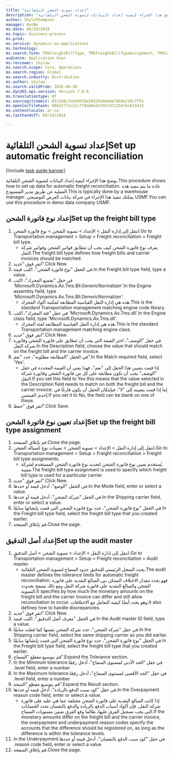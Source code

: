 ```yaml
--- 
title: "إعداد تسوية الشحن التلقائية"
description: "يوضح هذا الإجراء كيفية إعداد البيانات لتسوية الشحن التلقائية."
author: ShylaThompson
manager: AnnBe
ms.date: 08/29/2018
ms.topic: business-process
ms.prod: 
ms.service: dynamics-ax-applications
ms.technology: 
ms.search.form: TMSFreightBillType, TMSFreightBillTypeAssignment, TMSCarrierCodeLookup, DefaultDashboard, TMSAuditMaster
audience: Application User
ms.reviewer: shylaw
ms.search.scope: Core, Operations
ms.search.region: Global
ms.search.industry: Distribution
ms.author: shylaw
ms.search.validFrom: 2016-06-30
ms.dyn365.ops.version: Version 7.0.0
ms.translationtype: HT
ms.sourcegitcommit: 0312b8cfadd45f8e59225e9daba78b9e216cff51
ms.openlocfilehash: 00412771c21c7f8ab0edc55b7d7121b7ec615415
ms.contentlocale: ar-sa
ms.lasthandoff: 09/14/2018

---
```

# <a name="set-up-automatic-freight-reconciliation"></a><span data-ttu-id="17a13-103">إعداد تسوية الشحن التلقائية</span><span class="sxs-lookup"><span data-stu-id="17a13-103">Set up automatic freight reconciliation</span></span>

[!include [task guide banner](../../includes/task-guide-banner.md)]

<span data-ttu-id="17a13-104">يوضح هذا الإجراء كيفية إعداد البيانات لتسوية الشحن التلقائية.</span><span class="sxs-lookup"><span data-stu-id="17a13-104">This procedure shows how to set up data for automatic freight reconciliation.</span></span> <span data-ttu-id="17a13-105">عادة ما يتم تنفيذ هذه العملية عن طريق مدير المستودع.</span><span class="sxs-lookup"><span data-stu-id="17a13-105">This is typically done by a warehouse manager.</span></span> <span data-ttu-id="17a13-106">يمكنك تنفيذ هذا الإجراء في شركة بيانات العرض التوضيحي USMF.</span><span class="sxs-lookup"><span data-stu-id="17a13-106">You can use this procedure in demo data company USMF.</span></span>


## <a name="set-up-the-freight-bill-type"></a><span data-ttu-id="17a13-107">إعداد نوع فاتورة الشحن</span><span class="sxs-lookup"><span data-stu-id="17a13-107">Set up the freight bill type</span></span>
1. <span data-ttu-id="17a13-108">انتقل إلى إدارة النقل > الإعداد > تسوية الشحن > نوع فاتورة الشحن.</span><span class="sxs-lookup"><span data-stu-id="17a13-108">Go to Transportation management > Setup > Freight reconciliation > Freight bill type.</span></span>
    * <span data-ttu-id="17a13-109">يعرف نوع فاتورة الشحن كيف يجب أن تتطابق فواتير الشحن وفواتير شركة النقل.</span><span class="sxs-lookup"><span data-stu-id="17a13-109">The freight bill type defines how freight bills and carrier invoices  should be matched.</span></span>  
2. <span data-ttu-id="17a13-110">انقر فوق "جديد".</span><span class="sxs-lookup"><span data-stu-id="17a13-110">Click New.</span></span>
3. <span data-ttu-id="17a13-111">في الحقل "نوع فاتورة الشحن"، اكتب قيمة.</span><span class="sxs-lookup"><span data-stu-id="17a13-111">In the Freight bill type field, type a value.</span></span>
4. <span data-ttu-id="17a13-112">في حقل "تجميع المحرك"، اكتب 'Microsoft.Dynamics.Ax.Tms.Bll.GenericNormalizer'.</span><span class="sxs-lookup"><span data-stu-id="17a13-112">In the Engine assembly field, type 'Microsoft.Dynamics.Ax.Tms.Bll.GenericNormalizer'.</span></span>
    * <span data-ttu-id="17a13-113">هذه هي إدارة النقل القياسية المطابقة لمكتبة أكواد المحرك.</span><span class="sxs-lookup"><span data-stu-id="17a13-113">This is the standard Transportation management matching engine code library.</span></span>  
5. <span data-ttu-id="17a13-114">في حقل "فئة المحرك"، اكتب 'Microsoft.Dynamics.Ax.Tms.dll'.</span><span class="sxs-lookup"><span data-stu-id="17a13-114">In the Engine class field, type 'Microsoft.Dynamics.Ax.Tms.dll'.</span></span>
    * <span data-ttu-id="17a13-115">هذه هي إدارة النقل القياسية المطابقة لفئة المحرك.</span><span class="sxs-lookup"><span data-stu-id="17a13-115">This is the standard Transportation management matching engine class.</span></span>  
6. <span data-ttu-id="17a13-116">انقر فوق "جديد".</span><span class="sxs-lookup"><span data-stu-id="17a13-116">Click New.</span></span>
7. <span data-ttu-id="17a13-117">في حقل "الوصف"، اختر القيمة التي يجب أن تتطابق على فاتورة الشحن وفاتورة شركة النقل.</span><span class="sxs-lookup"><span data-stu-id="17a13-117">In the Description field, choose the value that should match on the freight bill and the carrier invoice.</span></span>  
8. <span data-ttu-id="17a13-118">في الحقل "المطابقة مطلوبة"، حدد "نعم".</span><span class="sxs-lookup"><span data-stu-id="17a13-118">In the Match required field, select 'Yes'.</span></span>
    * <span data-ttu-id="17a13-119">إذا قمت بتعيين هذا الحقل إلى "نعم"، فهذا يعني أن القيمة المحددة في حقل "الوصف" يجب أن تكون مطابقة على كل من فاتورة الشحن وفاتورة شركة النقل.</span><span class="sxs-lookup"><span data-stu-id="17a13-119">If you set this field to Yes this means that the value selected in the Description field needs to match on both the freight bill and the carrier invoice.</span></span> <span data-ttu-id="17a13-120">إما إذا قمت بتعيينه إلى "لا"، فبإمكان الحقل أن يكون فارغًا في إحدى القيمتين.</span><span class="sxs-lookup"><span data-stu-id="17a13-120">If you set it to No, the field can be blank on one of these.</span></span>  
9. <span data-ttu-id="17a13-121">انقر فوق "حفظ".</span><span class="sxs-lookup"><span data-stu-id="17a13-121">Click Save.</span></span>

## <a name="set-up-the-freight-bill-type-assignment"></a><span data-ttu-id="17a13-122">إعداد تعيين نوع فاتورة الشحن</span><span class="sxs-lookup"><span data-stu-id="17a13-122">Set up the freight bill type assignment</span></span>
1. <span data-ttu-id="17a13-123">قم بإغلاق الصفحة.</span><span class="sxs-lookup"><span data-stu-id="17a13-123">Close the page.</span></span>
2. <span data-ttu-id="17a13-124">انتقل إلى إدارة النقل > الإعداد > تسوية الشحن > تعيينات نوع كمبيالة الشحن.</span><span class="sxs-lookup"><span data-stu-id="17a13-124">Go to Transportation management > Setup > Freight reconciliation > Freight bill type assignments.</span></span>
    * <span data-ttu-id="17a13-125">يُستخدم تعيين نوع فاتورة الشحن لتحديد نوع فاتورة الشحن المستخدم لشركة معينة.</span><span class="sxs-lookup"><span data-stu-id="17a13-125">The freight bill type assignment is used to specify which freight bill type is used for a particular carrier.</span></span>   
3. <span data-ttu-id="17a13-126">انقر فوق "جديد".</span><span class="sxs-lookup"><span data-stu-id="17a13-126">Click New.</span></span>
4. <span data-ttu-id="17a13-127">في الحقل "الوضع"، أدخل قيمة أو حددها.</span><span class="sxs-lookup"><span data-stu-id="17a13-127">In the Mode field, enter or select a value.</span></span>
5. <span data-ttu-id="17a13-128">في الحقل "شركة الشحن"، أدخل قيمة أو حددها.</span><span class="sxs-lookup"><span data-stu-id="17a13-128">In the Shipping carrier field, enter or select a value.</span></span>
6. <span data-ttu-id="17a13-129">في الحقل "نوع فاتورة الشحن"، حدد نوع فاتورة الشحن التي قمت بإنشائها سابقًا.</span><span class="sxs-lookup"><span data-stu-id="17a13-129">In the Freight bill type field, select the freight bill type that you created earlier.</span></span>
7. <span data-ttu-id="17a13-130">قم بإغلاق الصفحة.</span><span class="sxs-lookup"><span data-stu-id="17a13-130">Close the page.</span></span>

## <a name="set-up-the-audit-master"></a><span data-ttu-id="17a13-131">إعداد أصل التدقيق</span><span class="sxs-lookup"><span data-stu-id="17a13-131">Set up the audit master</span></span>
1. <span data-ttu-id="17a13-132">انتقل إلى إدارة النقل > الإعداد > تسوية الشحن > أصل التدقيق.</span><span class="sxs-lookup"><span data-stu-id="17a13-132">Go to Transportation management > Setup > Freight reconciliation > Audit master.</span></span>
    * <span data-ttu-id="17a13-133">يحدد السجل الرئيسي للتدقيق حدود السماح لتسوية الشحن التلقائية.</span><span class="sxs-lookup"><span data-stu-id="17a13-133">The audit master defines the tolerance limits for automatic freight reconciliation.</span></span> <span data-ttu-id="17a13-134">فهو يحدد مقدار الاختلاف الممكن بين المبالغ النقدية على فاتورة الشحن والمبالغ النقدية على فاتورة شركة النقل ومع ذلك يسمح بحدوث التسوية.</span><span class="sxs-lookup"><span data-stu-id="17a13-134">It specifies by how much the monetary amounts on the freight bill and the carrier invoice can differ and still allow reconciliation to occur.</span></span> <span data-ttu-id="17a13-135">وهو يحدد أيضًا كيفية التعامل مع الاختلافات.</span><span class="sxs-lookup"><span data-stu-id="17a13-135">It also defines how to handle discrepancies.</span></span>  
2. <span data-ttu-id="17a13-136">انقر فوق "جديد".</span><span class="sxs-lookup"><span data-stu-id="17a13-136">Click New.</span></span>
3. <span data-ttu-id="17a13-137">في الحقل "معرف أصل التدقيق‬"، اكتب قيمة.</span><span class="sxs-lookup"><span data-stu-id="17a13-137">In the Audit master ID field, type a value.</span></span>
4. <span data-ttu-id="17a13-138">في حقل "شركة الشحن"، حدد شركة الشحن نفسها كما فعلت سابقًا.</span><span class="sxs-lookup"><span data-stu-id="17a13-138">In the Shipping carrier  field, select the same shipping carrier as you did earlier.</span></span>
5. <span data-ttu-id="17a13-139">في الحقل "نوع فاتورة الشحن"، حدد نوع فاتورة الشحن التي قمت بإنشائها سابقًا.</span><span class="sxs-lookup"><span data-stu-id="17a13-139">In the Freight bill type field, select the freight bill type that you created earlier.</span></span>
6. <span data-ttu-id="17a13-140">قم بتوسيع مقطع "السماح".</span><span class="sxs-lookup"><span data-stu-id="17a13-140">Expand the Tolerance section.</span></span>
7. <span data-ttu-id="17a13-141">في حقل "‏‫الحد الأدنى لمستوى السماح"، أدخل رقمًا.</span><span class="sxs-lookup"><span data-stu-id="17a13-141">In the Minimum tolerance level field, enter a number.</span></span>
8. <span data-ttu-id="17a13-142">في حقل "‏‫الحد الأقصى لمستوى السماح"، أدخل رقمًا.</span><span class="sxs-lookup"><span data-stu-id="17a13-142">In the Maximum tolerance level field, enter a number.</span></span>
9. <span data-ttu-id="17a13-143">قم بتوسيع مقطع "النتيجة".</span><span class="sxs-lookup"><span data-stu-id="17a13-143">Expand the Result section.</span></span>
10. <span data-ttu-id="17a13-144">في حقل "‏‫كود سبب الدفع بالزيادة‬"، أدخل قيمة أو حددها.</span><span class="sxs-lookup"><span data-stu-id="17a13-144">In the Overpayment reason code field, enter or select a value.</span></span>
    * <span data-ttu-id="17a13-145">إذا كانت المبالغ النقدية على فاتورة الشحن مختلفة عما هي عليه على فاتورة شركة النقل، فإن أكواد أسباب الدفع بالزيادة والدفع بالنقصان تحدد الحسابات التي يجب تسجيل الفرق عليها، طالما وقع الفرق ضمن مستويات السماح.</span><span class="sxs-lookup"><span data-stu-id="17a13-145">If the monetary amounts differ on the freight bill and the carrier invoice, the overpayment and underpayment reason codes specify the accounts that the difference should be registered on, as long as the difference is within the tolerance levels.</span></span>  
11. <span data-ttu-id="17a13-146">في حقل "‏‫كود سبب الدفع بالنقصان"، أدخل قيمة أو حددها.</span><span class="sxs-lookup"><span data-stu-id="17a13-146">In the Underpayment reason code field, enter or select a value.</span></span>
12. <span data-ttu-id="17a13-147">قم بإغلاق الصفحة.</span><span class="sxs-lookup"><span data-stu-id="17a13-147">Close the page.</span></span>



